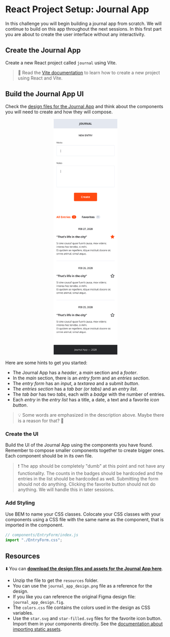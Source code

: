 # React Project Setup: Journal App

In this challenge you will begin building a journal app from scratch. We will continue to build on this app throughout the next sessions. In this first part you are about to create the user interface without any interactivity.

## Create the Journal App

Create a new React project called `journal` using Vite.

> 📙 Read the [Vite documentation](https://vitejs.dev/guide/#scaffolding-your-first-vite-project) to
> learn how to create a new project using React and Vite.

## Build the Journal App UI

Check the
[design files for the Journal App](#resources)
and think about the components you will need to create and how they will compose.

<center>
<img src="./src/assets/journal_app_design@2x.png" alt="Journal App Design" width="200" />
</center>

Here are some hints to get you started:

- The Journal App has a _header_, a _main_ section and a _footer_.
- In the _main_ section, there is an _entry form_ and an _entries section_.
- The _entry form_ has an _input_, a _textarea_ and a submit _button_.
- The _entries section_ has a _tab bar (or tabs)_ and an _entry list_.
- The _tab bar_ has two _tabs_, each with a _badge_ with the number of entries.
- Each _entry_ in the _entry list_ has a title, a date, a text and a favorite _icon button_.

> 💡 Some words are emphasized in the description above. Maybe there is a reason for that? 🤔

### Create the UI

Build the UI of the Journal App using the components you have found. Remember to compose smaller
components together to create bigger ones. Each component should be in its own file.

> ❗️ The app should be completely "dumb" at this point and not have any functionality. The counts
> in the badges should be hardcoded and the entries in the list should be hardcoded as well.
> Submitting the form should not do anything. Clicking the favorite button should not do anything. We will handle this in later sessions.

### Add Styling

Use BEM to name your CSS classes. Colocate your CSS classes with your components using a CSS file
with the same name as the component, that is imported in the component.

```js
// components/EntryForm/index.js
import "./EntryForm.css";
```

## Resources

⬇️ You can [**download the design files and assets for the Journal App here**](./resources.zip?raw=true).

- Unzip the file to get the `resources` folder.
- You can use the `journal_app_design.png` file as a reference for the design.
- If you like you can reference the original Figma design file: `journal_app_design.fig`.
- The `colors.css` file contains the colors used in the design as CSS variables.
- Use the `star.svg` and `star-filled.svg` files for the favorite icon button. Import them in your
  components directly. See the [documentation about importing static assets](https://vitejs.dev/guide/assets.html).
